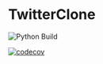 # TwitterClone

![Python Build](https://github.com/Pmcslarrow/TwitterClone/actions/workflows/python-build.yml/badge.svg)

[![codecov](https://codecov.io/gh/Pmcslarrow/TwitterClone/graph/badge.svg?token=A5EB3I00TL)](https://codecov.io/gh/Pmcslarrow/TwitterClone)
